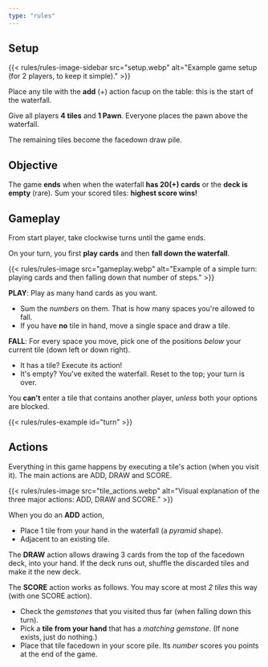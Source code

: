 ```yaml
---
type: "rules"
---
```


## Setup

{{< rules/rules-image-sidebar src="setup.webp" alt="Example game setup (for 2 players, to keep it simple)." >}}

Place any tile with the **add** (+) action facup on the table: this is the start of the waterfall.

Give all players **4 tiles** and **1 Pawn**. Everyone places the pawn above the waterfall.

The remaining tiles become the facedown draw pile.



## Objective

The game **ends** when when the waterfall **has 20(+) cards** or the **deck is empty** (rare). Sum your scored tiles: **highest score wins!**


## Gameplay

From start player, take clockwise turns until the game ends.

On your turn, you first **play cards** and then **fall down the waterfall**.

{{< rules/rules-image src="gameplay.webp" alt="Example of a simple turn: playing cards and then falling down that number of steps." >}}

**PLAY**: Play as many hand cards as you want. 

* Sum the _numbers_ on them. That is how many spaces you're allowed to fall.
* If you have **no** tile in hand, move a single space and draw a tile.

**FALL**: For every space you move, pick one of the positions _below_ your current tile (down left or down right).

* It has a tile? Execute its action!
* It's empty? You've exited the waterfall. Reset to the top; your turn is over.

You **can't** enter a tile that contains another player, _unless_ both your options are blocked.

{{< rules/rules-example id="turn" >}}

## Actions

Everything in this game happens by executing a tile's action (when you visit it). The main actions are ADD, DRAW and SCORE.

{{< rules/rules-image src="tile_actions.webp" alt="Visual explanation of the three major actions: ADD, DRAW and SCORE." >}}

When you do an **ADD** action,
* Place 1 tile from your hand in the waterfall (a _pyramid_ shape).
* Adjacent to an existing tile.

The **DRAW** action allows drawing 3 cards from the top of the facedown deck, into your hand. If the deck runs out, shuffle the discarded tiles and make it the new deck.

The **SCORE** action works as follows. You may score at most _2 tiles_ this way (with one SCORE action).
* Check the _gemstones_ that you visited thus far (when falling down this turn).
* Pick a **tile from your hand** that has a _matching gemstone_. (If none exists, just do nothing.)
* Place that tile facedown in your score pile. Its _number_ scores you points at the end of the game.

<div data-rulebook-table="actions"></div>

